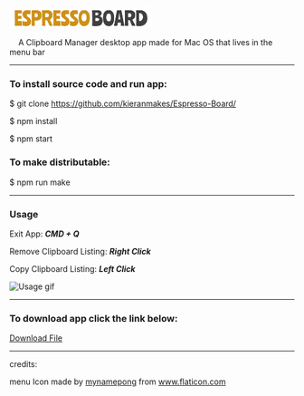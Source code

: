  <img src="https://github.com/kieranmakes/Espresso-Board/blob/master/icon/wordLogo.PNG" width='50%' >

&nbsp;&nbsp;&nbsp; A Clipboard Manager desktop app made for Mac OS that lives in the menu bar

<hr>

### To install source code and run app:

$ git clone https://github.com/kieranmakes/Espresso-Board/

$ npm install

$ npm start


### To make distributable:

$ npm run make

<hr>

### Usage

Exit App: ***CMD + Q***

Remove Clipboard Listing: ***Right Click***

Copy Clipboard Listing: ***Left Click***


![Usage gif](https://media.giphy.com/media/j3a9A6p0xUCGr32MxT/giphy.gif)


<hr>


### To download app click the link below:

<a href="https://drive.google.com/file/d/1gFsapAsHEf6b3-jBDVS_B8xZEqOz05CO/view?usp=sharing">Download File</a>

<hr>

credits: 

<div>menu Icon made by <a href="https://www.flaticon.com/authors/mynamepong" title="mynamepong">mynamepong</a> from <a href="https://www.flaticon.com/" title="Flaticon">www.flaticon.com</a></div>

